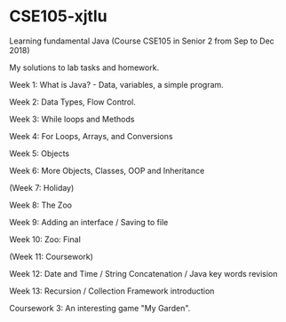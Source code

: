 # CSE105-xjtlu
Learning fundamental Java  (Course CSE105 in Senior 2 from Sep to Dec 2018)

My solutions to lab tasks and homework.

Week 1: What is Java? - Data, variables, a simple program.

Week 2: Data Types, Flow Control.

Week 3: While loops and Methods

Week 4: For Loops, Arrays, and Conversions

Week 5: Objects

Week 6: More Objects, Classes, OOP and Inheritance

(Week 7: Holiday)

Week 8: The Zoo

Week 9: Adding an interface / Saving to file

Week 10: Zoo: Final

(Week 11: Coursework)

Week 12: Date and Time / String Concatenation / Java key words revision

Week 13: Recursion / Collection Framework introduction

Coursework 3: An interesting game "My Garden".
